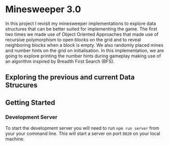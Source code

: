 # Minesweeper 3.0
In this project I revisit my minesweeper implementations to explore data structures that can be better suited for implementing the game. The first two times we made use of Object Oriented Approaches that made use of recursive polymorphism to open blocks on the grid and to reveal neighboring blocks when a block is empty. We also randomly placed mines and number hints on the grid on initialisation. In this implementation, we are going to explore printing the number hints during gameplay making use of an algorithm inspired by Breadth First Search (BFS).

## Exploring the previous and current Data Strucures

## Getting Started

### Development Server
To start the development server you will need to run `npm run server` from your your command line. This will start a server on port `8020` on your local machine.
